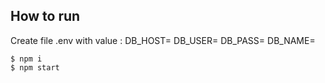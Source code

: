 ## How to run
Create file .env with value :
DB_HOST=
DB_USER=
DB_PASS=
DB_NAME=

```console
$ npm i
$ npm start
```